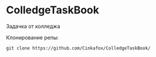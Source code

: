 # ColledgeTaskBook
Задачка от колледжа

Клонирование репы:
```
git clone https://github.com/Cinkafox/ColledgeTaskBook/
```

